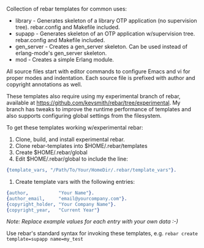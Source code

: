 Collection of rebar templates for common uses:

* library - Generates skeleton of a library OTP application (no supervision tree). rebar.config and Makefile included.
* supapp  - Generates skeleton of an OTP application w/supervision tree. rebar.config and Makefile included.
* gen_server - Creates a gen_server skeleton. Can be used instead of erlang-mode's gen_server skeleton.
* mod - Creates a simple Erlang module.

All source files start with editor commands to configure Emacs and vi for proper modes and indentation. Each source file is prefixed with author and copyright annotations as well.

These templates also require using my experimental branch of rebar, available at https://github.com/kevsmith/rebar/tree/experimental. My branch has tweaks to improve the runtime performance of templates and also supports configuring global settings from the filesystem.

To get these templates working w/experimental rebar:

1. Clone, build, and install experimental rebar.
1. Clone rebar-templates into $HOME/.rebar/templates
1. Create $HOME/.rebar/global
1. Edit $HOME/.rebar/global to include the line:
```erlang
{template_vars, "/Path/To/Your/HomeDir/.rebar/template_vars"}.
```
1. Create template vars with the following entries:

```erlang
{author,           "Your Name"}.
{author_email,     "email@yourcompany.com"}.
{copyright_holder, "Your Company Name"}.
{copyright_year,   "Current Year"}
```
    
_Note: Replace example values for each entry with your own data :-)_

Use rebar's standard syntax for invoking these templates, e.g. `rebar create template=supapp name=my_test`